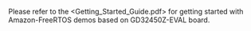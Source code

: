 Please refer to the <Getting_Started_Guide.pdf> for getting started with Amazon-FreeRTOS demos based on GD32450Z-EVAL board.